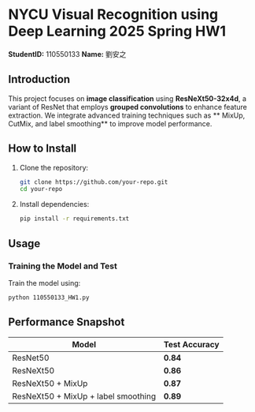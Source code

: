 # **NYCU Visual Recognition using Deep Learning 2025 Spring HW1**  

**StudentID:** 110550133 
**Name:** 劉安之

## **Introduction**  
This project focuses on **image classification** using **ResNeXt50-32x4d**, a variant of ResNet that employs **grouped convolutions** to enhance feature extraction. We integrate advanced training techniques such as ** MixUp, CutMix, and label smoothing** to improve model performance.  

## **How to Install**  
1. Clone the repository:  
   ```bash
   git clone https://github.com/your-repo.git
   cd your-repo
   ```
2. Install dependencies:  
   ```bash
   pip install -r requirements.txt
   ```

## **Usage**  
### **Training the Model and Test**  
Train the model using:  
```bash
python 110550133_HW1.py
```

## **Performance Snapshot**  
| Model | Test Accuracy |
|---------|--------------|
| ResNet50| **0.84** |
| ResNeXt50 | **0.86** |  
| ResNeXt50 + MixUp | **0.87** |
| ResNeXt50 + MixUp + label smoothing | **0.89** |
